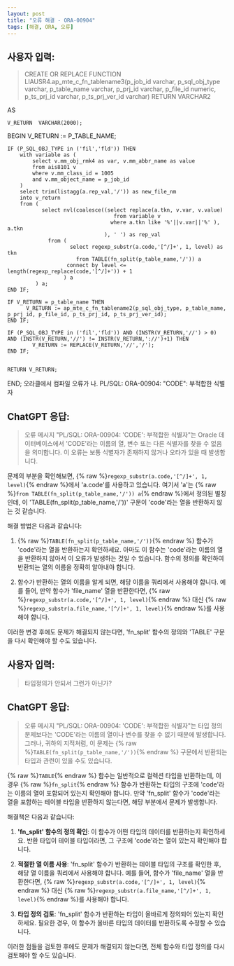 ```yaml
---
layout: post
title: "오류 해결 - ORA-00904"
tags: [해결, ORA, 오류]
---
```


## 사용자 입력:
> CREATE OR REPLACE FUNCTION LIAUSR4.ap_mte_c_fn_tablename3(p_job_id varchar, p_sql_obj_type varchar, p_table_name varchar, p_prj_id varchar, p_file_id numeric, p_ts_prj_id varchar, p_ts_prj_ver_id varchar)
 RETURN VARCHAR2

AS

    V_RETURN  VARCHAR(2000);
BEGIN
    V_RETURN := P_TABLE_NAME;

    IF (P_SQL_OBJ_TYPE in ('fil','fld')) THEN
        with variable as (
            select v.mm_obj_rmk4 as var, v.mm_abbr_name as value
            from ais8101 v
            where v.mm_class_id = 1005
            and v.mm_object_name = p_job_id
        )
        select trim(listagg(a.rep_val,'/')) as new_file_nm
		into v_return
        from (
               select nvl(coalesce((select replace(a.tkn, v.var, v.value)
			                          from variable v
                                     where a.tkn like '%'||v.var||'%' ), a.tkn
                                   ), ' ') as rep_val
                 from (
                        select regexp_substr(a.code,'[^/]+', 1, level) as tkn
                          from TABLE(fn_split(p_table_name,'/')) a
                       connect by level <= length(regexp_replace(code,'[^/]+')) + 1
                      ) a
             ) a;
    END IF;

    IF V_RETURN = p_table_name THEN
          V_RETURN := ap_mte_c_fn_tablename2(p_sql_obj_type, p_table_name, p_prj_id, p_file_id, p_ts_prj_id, p_ts_prj_ver_id);
    END IF;

    IF (P_SQL_OBJ_TYPE in ('fil','fld')) AND (INSTR(V_RETURN,'//') > 0) AND (INSTR(V_RETURN,'//') != INSTR(V_RETURN,'://')+1) THEN
            V_RETURN := REPLACE(V_RETURN,'//','/');
    END IF;


    RETURN V_RETURN;
END; 오라클에서 컴파일 오류가 나. PL/SQL: ORA-00904: "CODE": 부적합한 식별자


## ChatGPT 응답:
> 오류 메시지 "PL/SQL: ORA-00904: 'CODE': 부적합한 식별자"는 Oracle 데이터베이스에서 'CODE'라는 이름의 열, 변수 또는 다른 식별자를 찾을 수 없음을 의미합니다. 이 오류는 보통 식별자가 존재하지 않거나 오타가 있을 때 발생합니다.

문제의 부분을 확인해보면, {% raw %}`regexp_substr(a.code,'[^/]+', 1, level)`{% endraw %}에서 'a.code'를 사용하고 있습니다. 여기서 'a'는 {% raw %}`from TABLE(fn_split(p_table_name,'/')) a`{% endraw %}에서 정의된 별칭인데, 이 'TABLE(fn_split(p_table_name,'/'))' 구문이 'code'라는 열을 반환하지 않는 것 같습니다.

해결 방법은 다음과 같습니다:

1. {% raw %}`TABLE(fn_split(p_table_name,'/'))`{% endraw %} 함수가 'code'라는 열을 반환하는지 확인하세요. 아마도 이 함수는 'code'라는 이름의 열을 반환하지 않아서 이 오류가 발생하는 것일 수 있습니다. 함수의 정의를 확인하여 반환되는 열의 이름을 정확히 알아내야 합니다.

2. 함수가 반환하는 열의 이름을 알게 되면, 해당 이름을 쿼리에서 사용해야 합니다. 예를 들어, 만약 함수가 'file_name' 열을 반환한다면, {% raw %}`regexp_substr(a.code,'[^/]+', 1, level)`{% endraw %} 대신 {% raw %}`regexp_substr(a.file_name,'[^/]+', 1, level)`{% endraw %}를 사용해야 합니다.

이러한 변경 후에도 문제가 해결되지 않는다면, 'fn_split' 함수의 정의와 'TABLE' 구문을 다시 확인해야 할 수도 있습니다.

## 사용자 입력:
> 타입정의가 안되서 그런가 아닌가?

## ChatGPT 응답:
> 오류 메시지 "PL/SQL: ORA-00904: 'CODE': 부적합한 식별자"는 타입 정의 문제보다는 'CODE'라는 이름의 열이나 변수를 찾을 수 없기 때문에 발생합니다. 그러나, 귀하의 지적처럼, 이 문제는 {% raw %}`TABLE(fn_split(p_table_name,'/'))`{% endraw %} 구문에서 반환되는 타입과 관련이 있을 수도 있습니다.

{% raw %}`TABLE`{% endraw %} 함수는 일반적으로 컬렉션 타입을 반환하는데, 이 경우 {% raw %}`fn_split`{% endraw %} 함수가 반환하는 타입의 구조에 'code'라는 이름의 열이 포함되어 있는지 확인해야 합니다. 만약 'fn_split' 함수가 'code'라는 열을 포함하는 테이블 타입을 반환하지 않는다면, 해당 부분에서 문제가 발생합니다.

해결책은 다음과 같습니다:

1. **'fn_split' 함수의 정의 확인**: 이 함수가 어떤 타입의 데이터를 반환하는지 확인하세요. 반환 타입이 테이블 타입이라면, 그 구조에 'code'라는 열이 있는지 확인해야 합니다.

2. **적절한 열 이름 사용**: 'fn_split' 함수가 반환하는 테이블 타입의 구조를 확인한 후, 해당 열 이름을 쿼리에서 사용해야 합니다. 예를 들어, 함수가 'file_name' 열을 반환한다면, {% raw %}`regexp_substr(a.code,'[^/]+', 1, level)`{% endraw %} 대신 {% raw %}`regexp_substr(a.file_name,'[^/]+', 1, level)`{% endraw %}를 사용해야 합니다.

3. **타입 정의 검토**: 'fn_split' 함수가 반환하는 타입이 올바르게 정의되어 있는지 확인하세요. 필요한 경우, 이 함수가 올바른 타입의 데이터를 반환하도록 수정할 수 있습니다.

이러한 점들을 검토한 후에도 문제가 해결되지 않는다면, 전체 함수와 타입 정의를 다시 검토해야 할 수도 있습니다.

